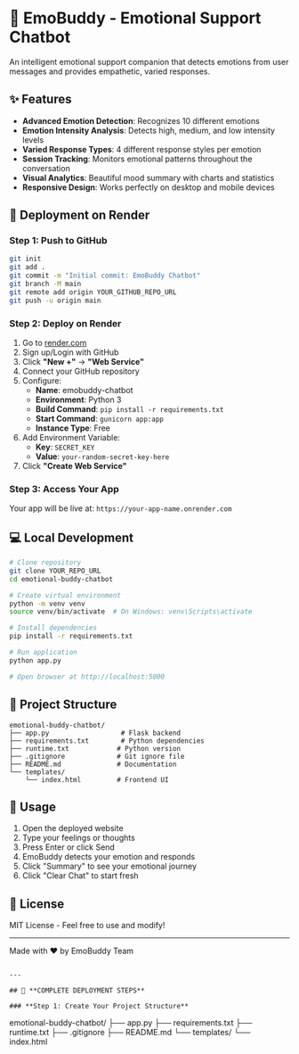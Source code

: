 # 🤖 EmoBuddy - Emotional Support Chatbot

An intelligent emotional support companion that detects emotions from user messages and provides empathetic, varied responses.

## ✨ Features

- **Advanced Emotion Detection**: Recognizes 10 different emotions
- **Emotion Intensity Analysis**: Detects high, medium, and low intensity levels
- **Varied Response Types**: 4 different response styles per emotion
- **Session Tracking**: Monitors emotional patterns throughout the conversation
- **Visual Analytics**: Beautiful mood summary with charts and statistics
- **Responsive Design**: Works perfectly on desktop and mobile devices

## 🚀 Deployment on Render

### Step 1: Push to GitHub
```bash
git init
git add .
git commit -m "Initial commit: EmoBuddy Chatbot"
git branch -M main
git remote add origin YOUR_GITHUB_REPO_URL
git push -u origin main
```

### Step 2: Deploy on Render

1. Go to [render.com](https://render.com)
2. Sign up/Login with GitHub
3. Click **"New +"** → **"Web Service"**
4. Connect your GitHub repository
5. Configure:
   - **Name**: emobuddy-chatbot
   - **Environment**: Python 3
   - **Build Command**: `pip install -r requirements.txt`
   - **Start Command**: `gunicorn app:app`
   - **Instance Type**: Free
6. Add Environment Variable:
   - **Key**: `SECRET_KEY`
   - **Value**: `your-random-secret-key-here`
7. Click **"Create Web Service"**

### Step 3: Access Your App

Your app will be live at: `https://your-app-name.onrender.com`

## 💻 Local Development
```bash
# Clone repository
git clone YOUR_REPO_URL
cd emotional-buddy-chatbot

# Create virtual environment
python -m venv venv
source venv/bin/activate  # On Windows: venv\Scripts\activate

# Install dependencies
pip install -r requirements.txt

# Run application
python app.py

# Open browser at http://localhost:5000
```

## 📁 Project Structure
```
emotional-buddy-chatbot/
├── app.py                  # Flask backend
├── requirements.txt        # Python dependencies
├── runtime.txt            # Python version
├── .gitignore             # Git ignore file
├── README.md              # Documentation
└── templates/
    └── index.html         # Frontend UI
```

## 🎯 Usage

1. Open the deployed website
2. Type your feelings or thoughts
3. Press Enter or click Send
4. EmoBuddy detects your emotion and responds
5. Click "Summary" to see your emotional journey
6. Click "Clear Chat" to start fresh

## 📝 License

MIT License - Feel free to use and modify!

---

Made with ❤️ by EmoBuddy Team
```

---

## 🚀 **COMPLETE DEPLOYMENT STEPS**

### **Step 1: Create Your Project Structure**
```
emotional-buddy-chatbot/
├── app.py
├── requirements.txt
├── runtime.txt
├── .gitignore
├── README.md
└── templates/
    └── index.html

